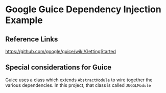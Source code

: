 # Google Guice Dependency Injection Example

## Reference Links
https://github.com/google/guice/wiki/GettingStarted

## Special considerations for Guice
Guice uses a class which extends `AbstractModule` to wire together
the various dependencies. In this project, that class is called
`JUGGLModule`
